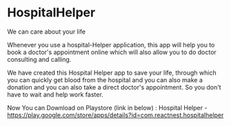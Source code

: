 # HospitalHelper
We can care about your life

Whenever you use a hospital-Helper application,
this app will help you to book a doctor's appointment
online which will also allow you to do doctor
consulting and calling.

We have created this Hospital Helper app to save your life,
through which you can quickly get blood from the hospital and
you can also make a donation and you can also take a 
direct doctor's appointment. So you don't have to wait and help work faster.

Now You can Download on Playstore (link in below) :
Hospital Helper - https://play.google.com/store/apps/details?id=com.reactnest.hospitalhelper
